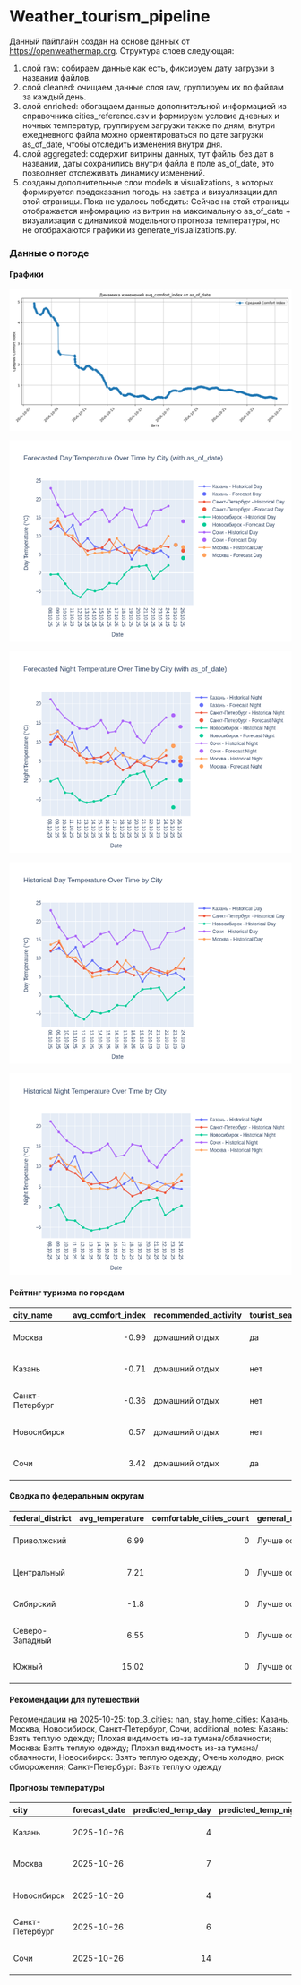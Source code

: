 # Weather_tourism_pipeline
Данный пайплайн создан на основе данных от https://openweathermap.org.
Структура слоев следующая:
  1) слой raw: 
  собираем данные как есть, фиксируем дату загрузки в названии файлов.
  2) слой cleaned:
  очищаем данные слоя raw, группируем их по файлам за каждый день.
  3) слой enriched:
  обогащаем данные дополнительной информацией из справочника cities_reference.csv и формируем условие дневных и ночных температур,
  группируем загрузки также по дням, внутри ежедневного файла можно ориентироваться по дате загрузки as_of_date, чтобы отследить изменения внутри дня.
  4) слой aggregated:
   содержит витрины данных, тут файлы без дат в названии, даты сохранились внутри файла в поле as_of_date, это позволняет отслеживать динамику изменений.
  6) созданы дополнительные слои models и visualizations, в которых формируется предсказания погоды на завтра и визуализации для этой страницы.
  Пока не удалось победить: Сейчас на этой страницы отображается инфомрацию из витрин на максимальную as_of_date + визуализации с динамикой модельного прогноза температуры, 
  но не отображаются графики из generate_visualizations.py.
<!-- WEATHER DATA START -->
### Данные о погоде

#### Графики
![Comfort Index Trend](data/visualizations/comfort_index_trend.png)

![Forecasted Day Temperature](data/visualizations/forecasted_day_temperature.png)

![Forecasted Night Temperature](data/visualizations/forecasted_night_temperature.png)

![Historical Day Temperature](data/visualizations/historical_day_temperature.png)

![Historical Night Temperature](data/visualizations/historical_night_temperature.png)

#### Рейтинг туризма по городам
| city_name       |   avg_comfort_index | recommended_activity   | tourist_season_match   | tourism_season   | tour_recommendation       | as_of_date          |
|:----------------|--------------------:|:-----------------------|:-----------------------|:-----------------|:--------------------------|:--------------------|
| Москва          |               -0.99 | домашний отдых         | да                     | Круглогодично    | домашний отдых в сезон    | 2025-10-25 01:45:00 |
| Казань          |               -0.71 | домашний отдых         | нет                    | Май-Сентябрь     | домашний отдых вне сезона | 2025-10-25 01:45:00 |
| Санкт-Петербург |               -0.36 | домашний отдых         | нет                    | Май-Сентябрь     | домашний отдых вне сезона | 2025-10-25 01:45:00 |
| Новосибирск     |                0.57 | домашний отдых         | нет                    | Июнь-Август      | домашний отдых вне сезона | 2025-10-25 01:45:00 |
| Сочи            |                3.42 | домашний отдых         | да                     | Май-Октябрь      | домашний отдых в сезон    | 2025-10-25 01:45:00 |

#### Сводка по федеральным округам
| federal_district   |   avg_temperature |   comfortable_cities_count | general_recommendation   | as_of_date          |
|:-------------------|------------------:|---------------------------:|:-------------------------|:--------------------|
| Приволжский        |              6.99 |                          0 | Лучше остаться дома      | 2025-10-25 01:45:00 |
| Центральный        |              7.21 |                          0 | Лучше остаться дома      | 2025-10-25 01:45:00 |
| Сибирский          |             -1.8  |                          0 | Лучше остаться дома      | 2025-10-25 01:45:00 |
| Северо-Западный    |              6.55 |                          0 | Лучше остаться дома      | 2025-10-25 01:45:00 |
| Южный              |             15.02 |                          0 | Лучше остаться дома      | 2025-10-25 01:45:00 |

#### Рекомендации для путешествий
Рекомендации на 2025-10-25: top_3_cities: nan, stay_home_cities: Казань, Москва, Новосибирск, Санкт-Петербург, Сочи, additional_notes: Казань: Взять теплую одежду; Плохая видимость из-за тумана/облачности; Москва: Взять теплую одежду; Плохая видимость из-за тумана/облачности; Новосибирск: Взять теплую одежду; Очень холодно, риск обморожения; Санкт-Петербург: Взять теплую одежду

#### Прогнозы температуры
| city            | forecast_date   |   predicted_temp_day |   predicted_temp_night | model_type       | as_of_date          |
|:----------------|:----------------|---------------------:|-----------------------:|:-----------------|:--------------------|
| Казань          | 2025-10-26      |                    4 |                      4 | LinearRegression | 2025-10-25 01:45:39 |
| Москва          | 2025-10-26      |                    7 |                      6 | LinearRegression | 2025-10-25 01:45:39 |
| Новосибирск     | 2025-10-26      |                    4 |                      0 | LinearRegression | 2025-10-25 01:45:39 |
| Санкт-Петербург | 2025-10-26      |                    6 |                      5 | LinearRegression | 2025-10-25 01:45:39 |
| Сочи            | 2025-10-26      |                   14 |                     14 | LinearRegression | 2025-10-25 01:45:39 |


<!-- WEATHER DATA END -->
